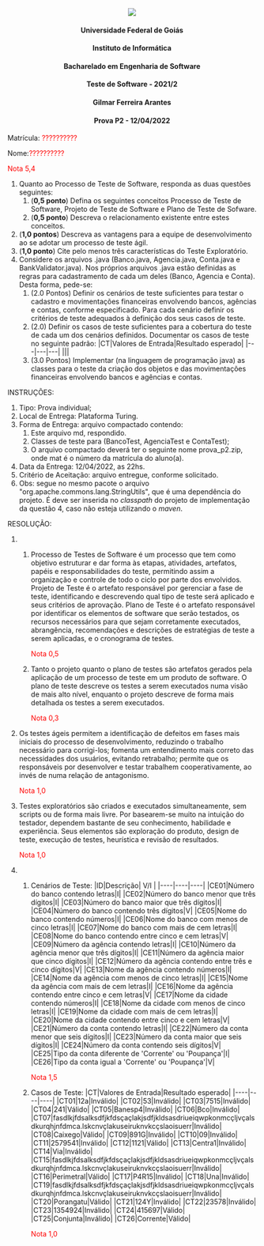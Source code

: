 <div align=center>
  <img src="brasaooficialcolorido.png">
</div>

#### <p style="text-align: center;">Universidade Federal de Goiás</p>
#### <p style="text-align: center;">Instituto de Informática</p>
#### <p style="text-align: center;">Bacharelado em Engenharia de Software</p>
#### <p style="text-align: center;">Teste de Software - 2021/2</p>
#### <p style="text-align: center;">Gilmar Ferreira Arantes</p>
####  <p style="text-align: center;"> Prova P2 - 12/04/2022</p>

Matrícula: <font color="red">??????????</font>

Nome:<font color="red">??????????</font>

<p><font color="red">Nota 5,4</font></p>

1. Quanto ao Processo de Teste de Software, responda as duas questões seguintes:
   1. (**0,5 ponto**) Defina os seguintes conceitos Processo de Teste de Software, Projeto de Teste de Software e Plano de Teste de Sofware.
   2. (**0,5 ponto**) Descreva o relacionamento existente entre estes conceitos.
2. (**1,0 pontos**) Descreva as vantagens para a equipe de desenvolvimento ao se adotar um processo de teste ágil.
3. (**1,0 ponto**) Cite pelo menos três características do Teste Exploratório.
4. Considere os arquivos .java (Banco.java, Agencia.java, Conta.java e BankValidator.java). Nos próprios arquivos .java estão definidas as regras para cadastramento de cada um deles (Banco, Agencia e Conta). Desta forma, pede-se:
   1. (2.0 Pontos) Definir os cenários de teste suficientes para testar o cadastro e movimentações financeiras envolvendo bancos, agências e contas, conforme especificado. Para cada cenário definir os critérios de teste adequados à definição dos seus casos de teste.
   2. (2.0) Definir os casos de teste suficientes para a cobertura do teste de cada um dos cenários definidos. Documentar os casos de teste no seguinte padrão:
   |CT|Valores de Entrada|Resultado esperado|
   |---|---|---|
   |||
   3. (3.0 Pontos) Implementar (na linguagem de programação java) as classes para o teste da criação dos objetos e das movimentações financeiras envolvendo bancos e agências e contas.


INSTRUÇÕES:
1. Tipo: Prova individual;
2. Local de Entrega: Plataforma Turing.
3. Forma de Entrega: arquivo compactado contendo:
   1. Este arquivo md, respondido.
   2. Classes de teste para (BancoTest, AgenciaTest e ContaTest);
   3. O arquivo compactado deverá ter o seguinte nome prova_p2<mat>.zip, onde mat é o número da matrícula do aluno(a).
5. Data da Entrega: 12/04/2022, as 22hs.
6. Critério de Aceitação: arquivo entregue, conforme solicitado.
7. Obs: segue no mesmo pacote o arquivo "org.apache.commons.lang.StringUtils", que é uma dependência do projeto. É deve ser inserida no _classpath_ do projeto de implementação da questão 4, caso não esteja utilizando o _maven_.

RESOLUÇÃO:

1.
   1. Processo de Testes de Software é um processo que tem como objetivo estruturar e dar forma às etapas, atividades, artefatos, papéis e responsabilidades do teste, permitindo assim a organização e controle de todo o ciclo por parte dos envolvidos.
   Projeto de Teste é o artefato responsável por gerenciar a fase de teste, identificando e descrevendo qual tipo de teste será aplicado e seus critérios de aprovação.
   Plano de Teste é o artefato responsável por identificar os elementos de software que serão testados, os recursos necessários para que sejam corretamente executados, abrangência, recomendações e descrições de estratégias de teste a serem aplicadas, e o cronograma de testes. <p><font color="red">Nota 0,5</font></p>

   2. Tanto o projeto quanto o plano de testes são artefatos gerados pela aplicação de um processo de teste em um produto de software. O plano de teste descreve os testes a serem executados numa visão de mais alto nível, enquanto o projeto descreve de forma mais detalhada os testes a serem executados. <p><font color="red">Nota 0,3</font></p>

2. Os testes ágeis permitem a identificação de defeitos em fases mais iniciais do processo de desenvolvimento, reduzindo o trabalho necessário para corrigi-los; fomenta um entendimento mais correto das necessidades dos usuários, evitando retrabalho; permite que os responsáveis por desenvolver e testar trabalhem cooperativamente, ao invés de numa relação de antagonismo. <p><font color="red">Nota 1,0</font></p>
3. Testes exploratórios são criados e executados simultaneamente, sem scripts ou de forma mais livre. Por basearem-se muito na intuição do testador, dependem bastante de seu conhecimento, habilidade e experiência. Seus elementos são exploração do produto, design de teste, execução de testes, heurística e revisão de resultados. <p><font color="red">Nota 1,0</font></p>
4.
   1. Cenários de Teste:
      |ID|Descrição| V/I |
	   |----|----|----|
	    |CE01|Número do banco contendo letras|I|
	    |CE02|Número do banco menor que três dígitos|I|
	    |CE03|Número do banco maior que três dígitos|I|
	    |CE04|Número do banco contendo três dígitos|V|
	    |CE05|Nome do banco contendo números|I|
	    |CE06|Nome do banco com menos de cinco letras|I|
	    |CE07|Nome do banco com mais de cem letras|I|
	    |CE08|Nome do banco contendo entre cinco e cem letras|V|
	    |CE09|Número da agência contendo letras|I|
	    |CE10|Número da agência menor que três dígitos|I|
	    |CE11|Número da agência maior que cinco dígitos|I|
	    |CE12|Número da agência contendo entre três e cinco dígitos|V|
	    |CE13|Nome da agência contendo números|I|
	    |CE14|Nome da agência com menos de cinco letras|I|
	    |CE15|Nome da agência com mais de cem letras|I|
	    |CE16|Nome da agência contendo entre cinco e cem letras|V|
	    |CE17|Nome da cidade contendo números|I|
	    |CE18|Nome da cidade com menos de cinco letras|I|
	    |CE19|Nome da cidade com mais de cem letras|I|
	    |CE20|Nome da cidade contendo entre cinco e cem letras|V|
	    |CE21|Número da conta contendo letras|I|
	    |CE22|Número da conta menor que seis dígitos|I|
	    |CE23|Número da conta maior que seis dígitos|I|
	    |CE24|Número da conta contendo seis dígitos|V|
	    |CE25|Tipo da conta diferente de 'Corrente' ou 'Poupança'|I|
	    |CE26|Tipo da conta igual a 'Corrente' ou 'Poupança'|V|
      <p><font color="red">Nota 1,5</font></p>
	 2. Casos de Teste:
        |CT|Valores de Entrada|Resultado esperado|
	     |----|----|----|
	      |CT01|12a|Inválido|
	      |CT02|53|Inválido|
	      |CT03|7515|Inválido|
	      |CT04|241|Válido|
	      |CT05|Banesp4|Inválido|
	      |CT06|Bco|Inválido|
	      |CT07|fasdlkjfdsalksdfjkfdsçaçlakjsdfjkldsasdriueiqwpkonmcçljvçalsdkurqhjnfdmca.lskcnvçlakuseiruknvkcçslaoisuerr|Inválido|
	      |CT08|Caixego|Válido|
	      |CT09|891G|Inválido|
	      |CT10|09|Inválido|
	      |CT11|2579541|Inválido|
	      |CT12|1121|Válido|
	      |CT13|Centra1|Inválido|
	      |CT14|Via|Inválido|
	      |CT15|fasdlkjfdsalksdfjkfdsçaçlakjsdfjkldsasdriueiqwpkonmcçljvçalsdkurqhjnfdmca.lskcnvçlakuseiruknvkcçslaoisuerr|Inválido|
	      |CT16|Perimetral|Válido|
	      |CT17|P4R15|Inválido|
	      |CT18|Una|Inválido|
	      |CT19|fasdlkjfdsalksdfjkfdsçaçlakjsdfjkldsasdriueiqwpkonmcçljvçalsdkurqhjnfdmca.lskcnvçlakuseiruknvkcçslaoisuerr|Inválido|
	      |CT20|Porangatu|Válido|
	      |CT21|124Y|Inválido|
	      |CT22|23578|Inválido|
	      |CT23|1354924|Inválido|
	      |CT24|415697|Válido|
	      |CT25|Conjunta|Inválido|
	      |CT26|Corrente|Válido|

        <p><font color="red">Nota 1,0</font></p>
